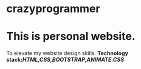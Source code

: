 # crazyprogrammer
<p><h1>This is personal website.</h1>
To elevate my website design skills.
<strong>Technology  stack:<i>HTML,CSS,BOOTSTRAP,ANIMATE.CSS</i></strong>
</p>
